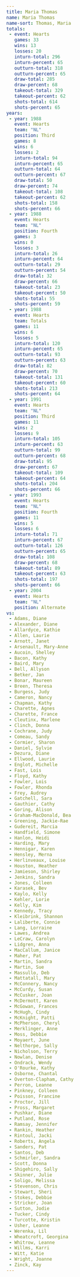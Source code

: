 ```yaml
---
title: Maria Thomas
name: Maria Thomas
name-sort: Thomas, Maria
totals:
 - event: Hearts
   games: 33
   wins: 13
   losses: 20
   inturn-total: 296
   inturn-percent: 65
   outturn-total: 318
   outturn-percent: 65
   draw-total: 285
   draw-percent: 68
   takeout-total: 329
   takeout-percent: 62
   shots-total: 614
   shots-percent: 65
years:
 - year: 1988
   event: Hearts
   team: "NL"
   position: Third
   games: 8
   wins: 6
   losses: 2
   inturn-total: 94
   inturn-percent: 65
   outturn-total: 64
   outturn-percent: 67
   draw-total: 50
   draw-percent: 74
   takeout-total: 108
   takeout-percent: 62
   shots-total: 158
   shots-percent: 66
 - year: 1988
   event: Hearts
   team: "NL"
   position: Fourth
   games: 3
   wins: 0
   losses: 3
   inturn-total: 26
   inturn-percent: 64
   outturn-total: 29
   outturn-percent: 54
   draw-total: 32
   draw-percent: 66
   takeout-total: 23
   takeout-percent: 50
   shots-total: 55
   shots-percent: 59
 - year: 1988
   event: Hearts
   team: Totals
   games: 11
   wins: 6
   losses: 5
   inturn-total: 120
   inturn-percent: 65
   outturn-total: 93
   outturn-percent: 63
   draw-total: 82
   draw-percent: 70
   takeout-total: 131
   takeout-percent: 60
   shots-total: 213
   shots-percent: 64
 - year: 1991
   event: Hearts
   team: "NL"
   position: Third
   games: 11
   wins: 2
   losses: 9
   inturn-total: 105
   inturn-percent: 63
   outturn-total: 99
   outturn-percent: 68
   draw-total: 95
   draw-percent: 67
   takeout-total: 109
   takeout-percent: 64
   shots-total: 204
   shots-percent: 66
 - year: 1993
   event: Hearts
   team: "NL"
   position: Fourth
   games: 11
   wins: 5
   losses: 6
   inturn-total: 71
   inturn-percent: 67
   outturn-total: 126
   outturn-percent: 65
   draw-total: 108
   draw-percent: 68
   takeout-total: 89
   takeout-percent: 63
   shots-total: 197
   shots-percent: 66
 - year: 2004
   event: Hearts
   team: "NL"
   position: Alternate
vs:
 - Adams, Diane
 - Alexander, Diane
 - Allardyce, Kathie
 - Allen, Laurie
 - Arnott, Janet
 - Arsenault, Mary-Anne
 - Aucoin, Shelley
 - Bacon, Kathy
 - Baird, Mary
 - Bell, Allyson
 - Betker, Jan
 - Bonar, Maureen
 - Breen, Theresa
 - Burgess, Judy
 - Cameron, Nancy
 - Chapman, Kathy
 - Charette, Agnes
 - Charette, France
 - Cleutinx, Marlene
 - Clinch, Donna
 - Cochrane, Judy
 - Comeau, Sandy
 - Cormier, Sharon
 - Daniel, Sylvie
 - Dezura, Diane
 - Ellwood, Laurie
 - Englot, Michelle
 - Fast, Lois
 - Floyd, Kathy
 - Fowler, Lois
 - Fowler, Rhonda
 - Frey, Audrey
 - Gatchell, Sara
 - Gauthier, Cathy
 - Goring, Alison
 - Graham-MacDonald, Bea
 - Greening, Jackie-Rae
 - Gudereit, Marcia
 - Handfield, Simone
 - Hanlon, Heidi
 - Harding, Mary
 - Hennigar, Karen
 - Hensley, Merna
 - Herlinveaux, Louise
 - Houston, Heather
 - Jamieson, Shirley
 - Jenkins, Sandra
 - Jones, Colleen
 - Karasek, Bev
 - Kaylo, Kelly
 - Kehler, Lorie
 - Kelly, Kim
 - Kennedy, Tracy
 - Kleibrink, Shannon
 - Laliberte, Connie
 - Lang, Lorraine
 - Lawes, Andrea
 - LeCraw, Carolyn
 - Lidgren, Anna
 - MacCallum, Janice
 - Maher, Pat
 - Martin, Sandra
 - Martin, Sue
 - Massullo, Deb
 - Mattatall, Mary
 - McConnery, Nancy
 - McCurdy, Susan
 - McCusker, Joan
 - McDermott, Karen
 - McGowan, Frances
 - McHugh, Cindy
 - McKnight, Patti
 - McPherson, Cheryl
 - Merklinger, Anne
 - Moss, Debbie
 - Moyaert, June
 - Nelthorpe, Sally
 - Nicholson, Terry
 - Nowlan, Denise
 - Ondrack, Wendy
 - O'Rourke, Kathy
 - Osborne, Chantal
 - Overton-Clapham, Cathy
 - Perron, Leanne
 - Pinkney, Colleen
 - Poisson, Francine
 - Proctor, Jill
 - Pross, Margaret
 - Pushkar, Diane
 - Putland, Rose
 - Ramsay, Jennifer
 - Rankin, Heather
 - Rintoul, Jacki
 - Roberts, Angela
 - Sanders, Pat
 - Santos, Deb
 - Schmirler, Sandra
 - Scott, Donna
 - Shigehiro, Sally
 - Skinner, Julie
 - Soligo, Melissa
 - Stevenson, Chris
 - Stewart, Sheri
 - Stokes, Debbie
 - Stricker, Joan
 - Sutton, Jodie
 - Tucker, Cindy
 - Turcotte, Kristin
 - Usher, Leanne
 - Werenka, Lil
 - Wheatcroft, Georgina
 - Whitrow, Leanne
 - Willms, Karri
 - Witt, Katie
 - Wright, Joanne
 - Zinck, Kay
---
```

